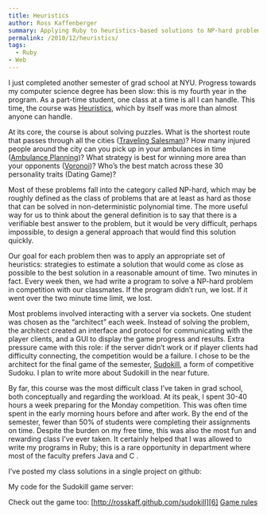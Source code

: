 ```yaml
---
title: Heuristics
author: Ross Kaffenberger
summary: Applying Ruby to heuristics-based solutions to NP-hard problems in computer science
permalink: /2010/12/heuristics/
tags:
  - Ruby
- Web
---
```

I just completed another semester of grad school at NYU. Progress towards my computer science degree has been slow: this is my fourth year in the program. As a part-time student, one class at a time is all I can handle. This time, the course was [Heuristics][1], which by itself was more than almost anyone can handle.

At its core, the course is about solving puzzles. What is the shortest route that passes through all the cities ([Traveling Salesman][2])? How many injured people around the city can you pick up in your ambulances in time ([Ambulance Planning][3])? What strategy is best for winning more area than your opponents ([Voronoi][4])? Who’s the best match across these 30 personality traits (Dating Game)?

Most of these problems fall into the category called NP-hard, which may be roughly defined as the class of problems that are at least as hard as those that can be solved in non-deterministic polynomial time. The more useful way for us to think about the general definition is to say that there is a verifiable best answer to the problem, but it would be very difficult, perhaps impossible, to design a general approach that would find this solution quickly.

Our goal for each problem then was to apply an appropriate set of heuristics: strategies to estimate a solution that would come as close as possible to the best solution in a reasonable amount of time. Two minutes in fact. Every week then, we had write a program to solve a NP-hard problem in competition with our classmates. If the program didn’t run, we lost. If it went over the two minute time limit, we lost.

Most problems involved interacting with a server via sockets. One student was chosen as the “architect” each week. Instead of solving the problem, the architect created an interface and protocol for communicating with the player clients, and a GUI to display the game progress and results. Extra pressure came with this role: if the server didn’t work or if player clients had difficulty connecting, the competition would be a failure. I chose to be the architect for the final game of the semester, [Sudokill][5], a form of competitive Sudoku. I plan to write more about Sudokill in the near future.

By far, this course was the most difficult class I’ve taken in grad school, both conceptually and regarding the workload. At its peak, I spent 30-40 hours a week preparing for the Monday competition. This was often time spent in the early morning hours before and after work. By the end of the semester, fewer than 50% of students were completing their assignments on time. Despite the burden on my free time, this was also the most fun and rewarding class I’ve ever taken. It certainly helped that I was allowed to write my programs in Ruby; this is a rare opportunity in department where most of the faculty prefers Java and C .

I’ve posted my class solutions in a single project on github:


My code for the Sudokill game server:


Check out the game too:
[http://rosskaff.github.com/sudokill][6]
[Game rules][7]

[1]:	http://cs.nyu.edu/courses/fall10/G22.2965-001/index.html
[2]:	http://cs.nyu.edu/courses/fall10/G22.2965-001/travelingsalesman.html
[3]:	http://cs.nyu.edu/courses/fall10/G22.2965-001/ambulance.html
[4]:	http://cs.nyu.edu/courses/fall10/G22.2965-001/voronoi.html
[5]:	http://cs.nyu.edu/courses/fall10/G22.2965-001/sudokill.html
[6]:	http://rosskaff.github.com/sudokill/
[7]:	http://cs.nyu.edu/courses/fall10/G22.2965-001/sudokill.html